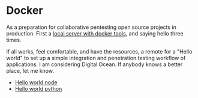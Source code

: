 # Docker

As a preparation for collaborative pentesting open source projects in production. First a [local server with docker tools](../kvm/Docker-tools.md), and saying hello three times. 

If all works, feel comfortable, and have the resources, a remote for a "Hello world" to set up a simple integration and penetration testing workflow of applications. I am considering Digital Ocean. If anybody knows a better place, let me know.

* [Hello world node](hello-world-node.md)
* [Hello world python](hello-world-python.md)